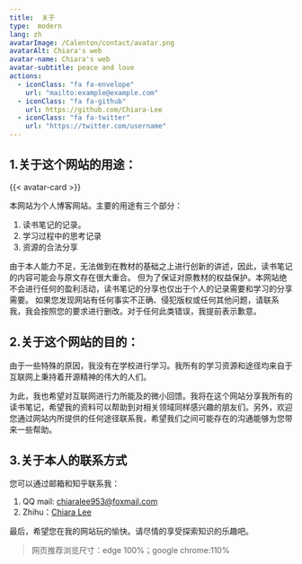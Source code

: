 ```yaml
---
title:  关于
type:  modern
lang: zh
avatarImage: /Calenton/contact/avatar.png
avatarAlt: Chiara's web
avatar-name: Chiara's web
avatar-subtitle: peace and love
actions:
  - iconClass: "fa fa-envelope"
    url: "mailto:example@example.com"
  - iconClass: "fa fa-github"
    url: https://github.com/Chiara-Lee
  - iconClass: "fa fa-twitter"
    url: "https://twitter.com/username"
---
```



##   1.关于这个网站的用途：
{{< avatar-card >}}

本网站为个人博客网站。主要的用途有三个部分：

1.  读书笔记的记录。
2.  学习过程中的思考记录
3.  资源的合法分享

由于本人能力不足，无法做到在教材的基础之上进行创新的讲述，因此，读书笔记的内容可能会与原文存在很大重合。
但为了保证对原教材的权益保护。本网站绝不会进行任何的盈利活动，读书笔记的分享也仅出于个人的记录需要和学习的分享需要。
如果您发现网站有任何事实不正确、侵犯版权或任何其他问题，请联系我，我会按照您的要求进行删改。对于任何此类错误，我提前表示歉意。

##  2.关于这个网站的目的：

由于一些特殊的原因，我没有在学校进行学习。我所有的学习资源和途径均来自于互联网上秉持着开源精神的伟大的人们。

为此，我也希望对互联网进行力所能及的微小回馈。我将在这个网站分享我所有的读书笔记，希望我的资料可以帮助到对相关领域同样感兴趣的朋友们。另外，欢迎您通过网站内所提供的任何途径联系我，希望我们之间可能存在的沟通能够为您带来一些帮助。

##  3.关于本人的联系方式

您可以通过邮箱和知乎联系我：

1.  QQ mail: chiaralee953@foxmail.com
2.  Zhihu：[Chiara Lee](https://www.zhihu.com/people/wu-shang-27-29)

最后，希望您在我的网站玩的愉快。请尽情的享受探索知识的乐趣吧。
>网页推荐浏览尺寸：edge 100%；google chrome:110%